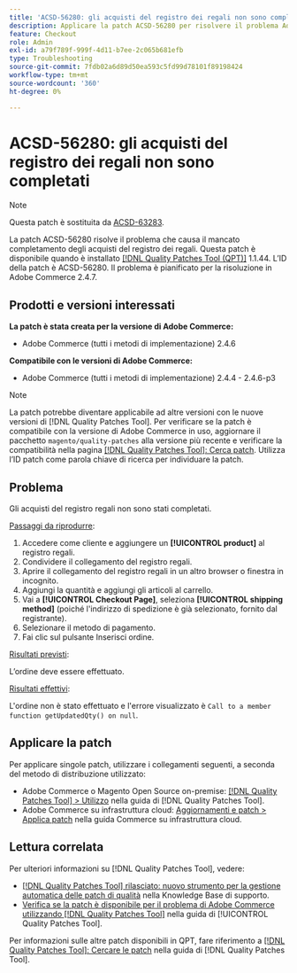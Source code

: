 ```yaml
---
title: 'ACSD-56280: gli acquisti del registro dei regali non sono completati'
description: Applicare la patch ACSD-56280 per risolvere il problema Adobe Commerce in cui gli acquisti del registro regali non sono completati
feature: Checkout
role: Admin
exl-id: a79f789f-999f-4d11-b7ee-2c065b681efb
type: Troubleshooting
source-git-commit: 7fdb02a6d89d50ea593c5fd99d78101f89198424
workflow-type: tm+mt
source-wordcount: '360'
ht-degree: 0%

---
```


# ACSD-56280: gli acquisti del registro dei regali non sono completati

>[!NOTE]
>
>Questa patch è sostituita da [ACSD-63283](/help/tools/quality-patches-tool/patches-available-in-qpt/v1-1-58/acsd-63283-resolving-gift-registry-email-and-order-placement-issues-in-adobe-commerce.md).

La patch ACSD-56280 risolve il problema che causa il mancato completamento degli acquisti del registro dei regali. Questa patch è disponibile quando è installato [[!DNL Quality Patches Tool (QPT)]](https://experienceleague.adobe.com/en/docs/commerce-operations/tools/quality-patches-tool/quality-patches-tool-to-self-serve-quality-patches) 1.1.44. L’ID della patch è ACSD-56280. Il problema è pianificato per la risoluzione in Adobe Commerce 2.4.7.

## Prodotti e versioni interessati

**La patch è stata creata per la versione di Adobe Commerce:**

* Adobe Commerce (tutti i metodi di implementazione) 2.4.6

**Compatibile con le versioni di Adobe Commerce:**

* Adobe Commerce (tutti i metodi di implementazione) 2.4.4 - 2.4.6-p3

>[!NOTE]
>
>La patch potrebbe diventare applicabile ad altre versioni con le nuove versioni di [!DNL Quality Patches Tool]. Per verificare se la patch è compatibile con la versione di Adobe Commerce in uso, aggiornare il pacchetto `magento/quality-patches` alla versione più recente e verificare la compatibilità nella pagina [[!DNL Quality Patches Tool]: Cerca patch](https://experienceleague.adobe.com/tools/commerce-quality-patches/index.html). Utilizza l’ID patch come parola chiave di ricerca per individuare la patch.

## Problema

Gli acquisti del registro regali non sono stati completati.

<u>Passaggi da riprodurre</u>:

1. Accedere come cliente e aggiungere un **[!UICONTROL product]** al registro regali.
1. Condividere il collegamento del registro regali.
1. Aprire il collegamento del registro regali in un altro browser o finestra in incognito.
1. Aggiungi la quantità e aggiungi gli articoli al carrello.
1. Vai a **[!UICONTROL Checkout Page]**, seleziona **[!UICONTROL shipping method]** (poiché l&#39;indirizzo di spedizione è già selezionato, fornito dal registrante).
1. Selezionare il metodo di pagamento.
1. Fai clic sul pulsante Inserisci ordine.

<u>Risultati previsti</u>:

L’ordine deve essere effettuato.

<u>Risultati effettivi</u>:

L&#39;ordine non è stato effettuato e l&#39;errore visualizzato è `Call to a member function getUpdatedQty() on null`.

## Applicare la patch

Per applicare singole patch, utilizzare i collegamenti seguenti, a seconda del metodo di distribuzione utilizzato:

* Adobe Commerce o Magento Open Source on-premise: [[!DNL Quality Patches Tool] > Utilizzo](/help/tools/quality-patches-tool/usage.md) nella guida di [!DNL Quality Patches Tool].
* Adobe Commerce su infrastruttura cloud: [Aggiornamenti e patch > Applica patch](https://experienceleague.adobe.com/docs/commerce-cloud-service/user-guide/develop/upgrade/apply-patches.html) nella guida Commerce su infrastruttura cloud.

## Lettura correlata

Per ulteriori informazioni su [!DNL Quality Patches Tool], vedere:

* [[!DNL Quality Patches Tool] rilasciato: nuovo strumento per la gestione automatica delle patch di qualità](https://experienceleague.adobe.com/en/docs/commerce-operations/tools/quality-patches-tool/quality-patches-tool-to-self-serve-quality-patches) nella Knowledge Base di supporto.
* [Verifica se la patch è disponibile per il problema di Adobe Commerce utilizzando  [!DNL Quality Patches Tool]](/help/tools/quality-patches-tool/patches-available-in-qpt/check-patch-for-magento-issue-with-magento-quality-patches.md) nella guida di [!UICONTROL Quality Patches Tool].


Per informazioni sulle altre patch disponibili in QPT, fare riferimento a [[!DNL Quality Patches Tool]: Cercare le patch](https://experienceleague.adobe.com/tools/commerce-quality-patches/index.html) nella guida di [!DNL Quality Patches Tool].
